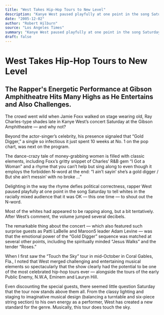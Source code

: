 ```yaml
---
title: "West Takes Hip-Hop Tours to New Level"
description: "Kanye West paused playfully at one point in the song Saturday to tell whites in the racially mixed audience that it was OK — this one time — to shout out the N-word. The remarkable thing about the con..."
date: "2005-12-02"
author: "Robert Hilburn"
source: "Los Angeles Times"
summary: "Kanye West paused playfully at one point in the song Saturday to tell whites in the racially mixed audience that it was OK — this one time — to shout out the N-word. The remarkable thing about the concert was that the emotional power of the “Gold Digger” sequence was matched at several other points, including the spiritually minded “Jesus Walks” and the tender “Roses”"
draft: false
---
```


# West Takes Hip-Hop Tours to New Level

## The Rapper's Energetic Performance at Gibson Amphitheatre Hits Many Highs as He Entertains and Also Challenges.

The crowd went wild when Jamie Foxx walked on stage wearing old, Ray Charles-type shades late in Kanye West’s concert Saturday at the Gibson Amphitheatre — and why not?

Beyond the actor-singer’s celebrity, his presence signaled that “Gold Digger,” a single so infectious it just spent 10 weeks at No. 1 on the pop chart, was next on the program.

The dance-crazy tale of money-grabbing women is filled with classic elements, including Foxx’s gritty snippet of Charles’ R&B gem “I Got a Woman” and a rhyme that you can’t help but sing along to even though it employs the forbidden N-word at the end: “I ain’t sayin’ she’s a gold digger / But she ain’t messin’ with no broke ...”

Delighting in the way the rhyme defies political correctness, rapper West paused playfully at one point in the song Saturday to tell whites in the racially mixed audience that it was OK — this one time — to shout out the N-word.

Most of the whites had appeared to be rapping along, but a bit tentatively. After West’s comment, the volume jumped several decibels.

The remarkable thing about the concert — which also featured such surprise guests as Patti LaBelle and Maroon5 leader Adam Levine — was that the emotional power of the “Gold Digger” sequence was matched at several other points, including the spiritually minded “Jesus Walks” and the tender “Roses.”

When I first saw the “Touch the Sky” tour in mid-October in Coral Gables, Fla., I noted that West merged challenging and entertaining musical elements so spectacularly that the show clearly had the potential to be one of the most celebrated hip-hop tours ever — alongside the tours of the early Public Enemy, N.W.A, Eminem and Lauryn Hill.

Even discounting the special guests, there seemed little question Saturday that the tour now stands above them all. From the classy lighting and staging to imaginative musical design (balancing a turntable and six-piece string section) to his own energy as a performer, West has created a new standard for the genre. Musically, this tour does touch the sky.
